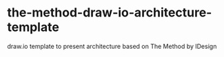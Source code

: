 # the-method-draw-io-architecture-template
draw.io template to present architecture based on The Method by IDesign
